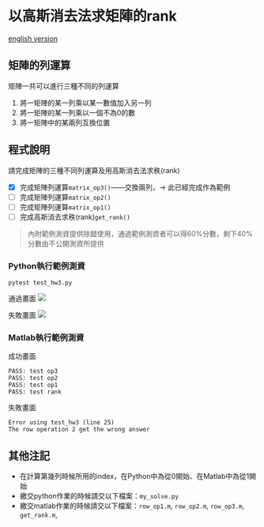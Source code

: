 # 以高斯消去法求矩陣的rank
[english version](README(en).md)

## 矩陣的列運算
矩陣一共可以進行三種不同的列運算
1. 將一矩陣的某一列乘以某一數值加入另一列
2. 將一矩陣的某一列乘以一個不為0的數
3. 將一矩陣中的某兩列互換位置


## 程式說明
請完成矩陣的三種不同列運算及用高斯消去法求秩(rank)
+ [x] 完成矩陣列運算`matrix_op3()`——交換兩列，-> 此已經完成作為範例
+ [ ] 完成矩陣列運算`matrix_op2()`
+ [ ] 完成矩陣列運算`matrix_op1()`
+ [ ] 完成高斯消去求秩(rank)`get_rank()`

> 內附範例測資提供除錯使用，通過範例測資者可以得60%分數，剩下40%分數由不公開測資所提供
### Python執行範例測資
```
pytest test_hw3.py
```
通過畫面
![](https://i.imgur.com/Wc1u2P6.png)

失敗畫面
![](https://i.imgur.com/1207NOe.png)


### Matlab執行範例測資

成功畫面
```
PASS: test op3
PASS: test op2
PASS: test op1
PASS: test rank
```

失敗畫面
```
Error using test_hw3 (line 25)
The row operation 2 get the wrong answer
```


## 其他注記
+ 在計算第幾列時候所用的index，在Python中為從0開始、在Matlab中為從1開始
+ 繳交python作業的時候請交以下檔案：`my_solve.py`
+ 繳交matlab作業的時候請交以下檔案：`row_op1.m`, `row_op2.m`, `row_op3.m`, `get_rank.m`,